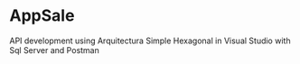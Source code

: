 # AppSale
API development using Arquitectura Simple Hexagonal in Visual Studio with Sql Server and Postman
